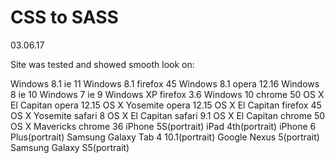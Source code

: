 # CSS to SASS
03.06.17

Site was tested and showed smooth look on:

Windows 8.1 ie 11
Windows 8.1 firefox 45
Windows 8.1 opera 12.16
Windows 8 ie 10
Windows 7 ie 9
Windows XP firefox 3.6
Windows 10 chrome 50
OS X El Capitan opera 12.15
OS X Yosemite opera 12.15
OS X El Capitan firefox 45
OS X Yosemite safari 8
OS X El Capitan safari 9.1
OS X El Capitan chrome 50
OS X Mavericks chrome 36
iPhone 5S(portrait)
iPad 4th(portrait)
iPhone 6 Plus(portrait)
Samsung Galaxy Tab 4 10.1(portrait)
Google Nexus 5(portrait)
Samsung Galaxy S5(portrait)

